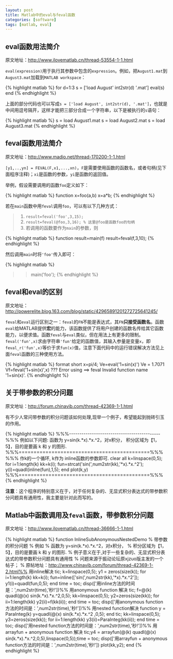 ```yaml
---
layout: post
title: Matlab中的eval与feval函数
categories: [software]
tags: [matlab, eval]
---
```


## eval函数用法简介

原文地址：<http://www.ilovematlab.cn/thread-53554-1-1.html>

`eval(expression)`用于执行其参数中包含的`expression`。例如，把`August1.mat`到`August3.mat`加载到`MATLAB workspace`：

{% highlight matlab %}
for d=1:3
   s = ['load August' int2str(d) '.mat']
   eval(s)
end
{% endhighlight %}

上面的部分代码也可以写成`s = ['load August', int2str(d), '.mat']`，也就是中间用逗号隔开，这样才能把三部分合成一个字符串，以下是被执行的`s`语句：

{% highlight matlab %}
s =
   load August1.mat
s =
   load August2.mat
s =
   load August3.mat
{% endhighlight %}

## feval函数用法简介

原文地址：<http://www.madio.net/thread-170200-1-1.html>

`[y1,..,yn] = FEVAL(F,x1,...,xn)`，`F`是需要使用函数的函数名，或者句柄(见下面程序注释)；`xi`是函数的参数，`yi`是函数的返回值。

举例，假设需要调用的函数`foo`定义如下：

{% highlight matlab %}
function x=foo(a,b)
x=a*b;
{% endhighlight %}

若在`main`函数中用`feval`调用`foo`，可以有以下几种方式：

> 1. `result=feval('foo',3,15);`
> 2. `result=feval(@foo,3,16); % 这里@foo是函数foo的句柄`
> 3. 若调用的函数要作为`main`的参数，则

{% highlight matlab %}
function result=main(f)
result=feval(f,3,10);
{% endhighlight %}

然后调用`main`时将`'foo'`传入即可：

{% highlight matlab %}
>>main('foo');
{% endhighlight %}

## feval和eval的区别

原文地址：<http://powerelite.blog.163.com/blog/static/42965891201272725641245/>

`feval`和`eval`运行区别之一：`feval`的`FN`不能是表达式，其`FN`**只接受函数名**。函数`eval`给MATLAB提供**宏**的能力，该函数提供了将用户创建的函数名传给其它函数能力，以便求值。函数`feval`与`eval`类似，但在用法上有更多的限制。`feval('fun',x)`求由字符串`'fun'`给定的函数值，其输入参量是变量`x`，即`feval_r('fun',x)`等价于求`fun(x)`值，注意下面代码中的运行错误解决方法见上面`feval`函数的三种使用方法。

{% highlight matlab %}
format short
x=pi/4;
Ve=eval('1+sin(x)') 
Ve =
    1.7071 
Vf=feval('1+sin(x)',x) 
??? Error using ==> feval
Invalid function name '1+sin(x)'.
{% endhighlight %}

## 关于带参数的积分问题

原文地址：<http://forum.chinavib.com/thread-42369-1-1.html>

有不少人常问带参数的积分问题该如何处理,现举一个例子，希望能起到抛砖引玉的作用。

{% highlight matlab %}
%%%--------------------------------------------%%%
例如以下问题:
函数为 y=sin(k.*x).*x.^2，对x积分，
积分区域为【1，5】，目的是要画 k 和 y 的图形.
%%%============================================%%%
%%% 作k的一个循环, k作为 inline函数的参数即可.
clear all
k=linspace(0,5);
for i=1:length(k)
    kk=k(i);
    fun=strcat('sin(',num2str(kk),'*x).*x.^2');
    y(i)=quadl(inline(fun),1,5);
end
plot(k,y)
%%%============================================%%%
{% endhighlight %}

**注意**：这个程序的特别意义在于，对于任何复杂的、无显式积分表达式的带参数积分问题具有通用性，我主要是针对此而写的。

## Matlab中函数调用及`feval`函数，带参数积分问题

原文地址：<http://www.ilovematlab.cn/thread-36666-1-1.html>

{% highlight matlab %}
function InlineSubAnonymousNestedDemo
% 带参数的积分问题
% 例如
% 函数为 y=sin(k.*x).*x.^2，对x积分，
% 积分区域为【1，5】，目的是要画 k 和 y 的图形.
% 例子意义在于,对于一些复杂的、无显式积分表达式的带参数积分问题具有通用性
% 问题来源于振动论坛原xjzuo版主发的一个帖子；
% 原帖地址：http://www.chinavib.com/forum/thread-42369-1-2.html%% 用inline解决
tic;
k=linspace(0,5);
y1 = zeros(size(k));
for i=1:length(k)
    kk=k(i);
    fun=inline(['sin(',num2str(kk),'*x).*x.^2']);
    y1(i)=quadl(fun,0,5);
end
time = toc;
disp(['用inline方法的时间是：',num2str(time),'秒!'])%% 用anonymous function 解决
tic;
f=@(k) quadl(@(x)  sin(k.*x).*x.^2,0,5);
kk=linspace(0,5);
y2=zeros(size(kk));
for ii=1:length(kk)
y2(ii)=f(kk(ii));
end
time = toc;
disp(['用anonymous function方法的时间是：',num2str(time),'秒!'])%% 用nested function解决
function y = ParaInteg(k)
y=quadl(@(x) sin(k.*x).*x.^2 ,0,5);
end
tic;
kk=linspace(0,5);
y3=zeros(size(kk));
for ii=1:length(kk)
y3(ii)=ParaInteg(kk(ii));
end
time = toc;
disp(['用nested function方法的时间是：',num2str(time),'秒!'])%% 用 arrayfun + anonymous function 解决
tic;y4 = arrayfun(@(k) quadl(@(x)  sin(k.*x).*x.^2,0,5),linspace(0,5));time = toc;
disp(['用arrayfun + anonymous function方法的时间是：',num2str(time),'秒!'])
plot(kk,y2);
end
{% endhighlight %}
